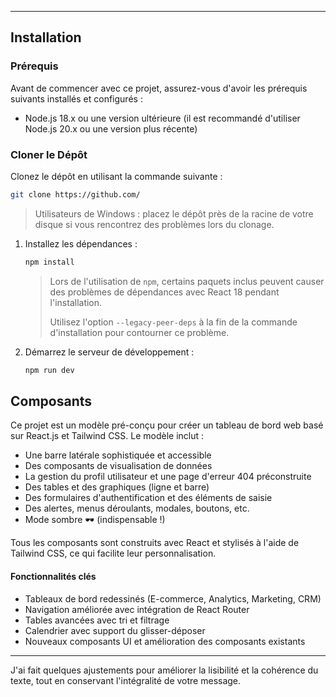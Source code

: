 
---

## Installation

### Prérequis
Avant de commencer avec ce projet, assurez-vous d'avoir les prérequis suivants installés et configurés :

- Node.js 18.x ou une version ultérieure (il est recommandé d'utiliser Node.js 20.x ou une version plus récente)

### Cloner le Dépôt
Clonez le dépôt en utilisant la commande suivante :

```bash
git clone https://github.com/
```

> Utilisateurs de Windows : placez le dépôt près de la racine de votre disque si vous rencontrez des problèmes lors du clonage.

1. Installez les dépendances :
    ```bash
    npm install
    ```
    > Lors de l'utilisation de `npm`, certains paquets inclus peuvent causer des problèmes de dépendances avec React 18 pendant l'installation.
    >
    > Utilisez l'option `--legacy-peer-deps` à la fin de la commande d'installation pour contourner ce problème.

2. Démarrez le serveur de développement :
    ```bash
    npm run dev
    ```

## Composants

Ce projet est un modèle pré-conçu pour créer un tableau de bord web basé sur React.js et Tailwind CSS. Le modèle inclut :

- Une barre latérale sophistiquée et accessible
- Des composants de visualisation de données
- La gestion du profil utilisateur et une page d'erreur 404 préconstruite
- Des tables et des graphiques (ligne et barre)
- Des formulaires d'authentification et des éléments de saisie
- Des alertes, menus déroulants, modales, boutons, etc.
- Mode sombre 🕶️ (indispensable !)

Tous les composants sont construits avec React et stylisés à l'aide de Tailwind CSS, ce qui facilite leur personnalisation.

#### Fonctionnalités clés
- Tableaux de bord redessinés (E-commerce, Analytics, Marketing, CRM)
- Navigation améliorée avec intégration de React Router
- Tables avancées avec tri et filtrage
- Calendrier avec support du glisser-déposer
- Nouveaux composants UI et amélioration des composants existants

---

J'ai fait quelques ajustements pour améliorer la lisibilité et la cohérence du texte, tout en conservant l'intégralité de votre message.